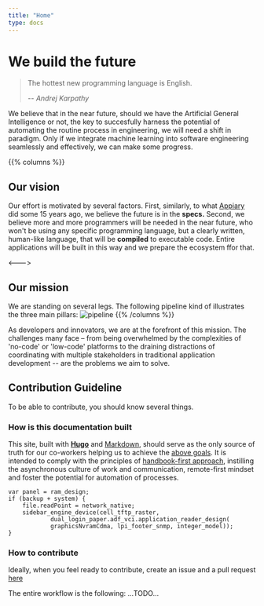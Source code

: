 ```yaml
---
title: "Home"
type: docs
---
```


# We build the future

>The hottest new programming language is English.
>
> -- *Andrej Karpathy*

We believe that in the near future, should we have the Artificial General Intelligence or not, the key to succesfully
harness the potential of automating the routine process in engineering, we will need a shift in paradigm.
Only if we integrate machine learning into software engineering seamlessly and effectively, we can make some progress.


{{% columns %}}
## Our vision

Our effort is motivated by several factors. First, similarly, to what [Appiary](https://apiary.io/) did some 15 
years ago, we believe the future is in the **specs.** Second, we believe more and more programmers will be needed in 
the near future, who won't be using any specific programming language, but a clearly written, human-like language, that 
will be **compiled** to executable code. Entire applications will be built in this way and we prepare the ecosystem 
ffor that.

<--->

## Our mission

We are standing on several legs. The following pipeline kind of illustrates the three main pillars:
![pipeline](./images/pipeline.gif)
{{% /columns %}}

As developers and innovators, we are at the forefront of this mission. The challenges many face – from being
overwhelmed by the complexities of 'no-code' or 'low-code' platforms to the draining distractions of coordinating
with multiple stakeholders in traditional application development -- are the problems we aim to solve.

## Contribution Guideline

To be able to contribute, you should know several things.

### How is this documentation built

This site, built with [**Hugo**](https://gohugo.io/) and [Markdown](https://www.markdownguide.org/), should serve
as the only source of truth for our co-workers helping us to achieve the [above goals](#we-build-the-future). It is intended
to comply with the principles of [handbook-first approach](https://handbook.gitlab.com/handbook/company/culture/all-remote/handbook-first/),
instilling the asynchronous culture of work and communication, remote-first mindset and foster the potential for
automation of processes.

    var panel = ram_design;
    if (backup + system) {
        file.readPoint = network_native;
        sidebar_engine_device(cell_tftp_raster,
                dual_login_paper.adf_vci.application_reader_design(
                graphicsNvramCdma, lpi_footer_snmp, integer_model));
    }

### How to contribute

Ideally, when you feel ready to contribute, create an issue and a pull request [here](https://github.com/webgptorg/the-book-docs)

The entire workflow is the following: ...TODO...